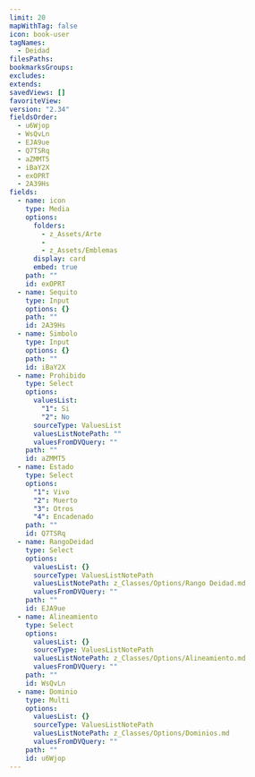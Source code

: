 ```yaml
---
limit: 20
mapWithTag: false
icon: book-user
tagNames:
  - Deidad
filesPaths: 
bookmarksGroups: 
excludes: 
extends: 
savedViews: []
favoriteView: 
version: "2.34"
fieldsOrder:
  - u6Wjop
  - WsQvLn
  - EJA9ue
  - Q7TSRq
  - aZMMT5
  - iBaY2X
  - exOPRT
  - 2A39Hs
fields:
  - name: icon
    type: Media
    options:
      folders:
        - z_Assets/Arte
        - 
        - z_Assets/Emblemas
      display: card
      embed: true
    path: ""
    id: exOPRT
  - name: Sequito
    type: Input
    options: {}
    path: ""
    id: 2A39Hs
  - name: Simbolo
    type: Input
    options: {}
    path: ""
    id: iBaY2X
  - name: Prohibido
    type: Select
    options:
      valuesList:
        "1": Si
        "2": No
      sourceType: ValuesList
      valuesListNotePath: ""
      valuesFromDVQuery: ""
    path: ""
    id: aZMMT5
  - name: Estado
    type: Select
    options:
      "1": Vivo
      "2": Muerto
      "3": Otros
      "4": Encadenado
    path: ""
    id: Q7TSRq
  - name: RangoDeidad
    type: Select
    options:
      valuesList: {}
      sourceType: ValuesListNotePath
      valuesListNotePath: z_Classes/Options/Rango Deidad.md
      valuesFromDVQuery: ""
    path: ""
    id: EJA9ue
  - name: Alineamiento
    type: Select
    options:
      valuesList: {}
      sourceType: ValuesListNotePath
      valuesListNotePath: z_Classes/Options/Alineamiento.md
      valuesFromDVQuery: ""
    path: ""
    id: WsQvLn
  - name: Dominio
    type: Multi
    options:
      valuesList: {}
      sourceType: ValuesListNotePath
      valuesListNotePath: z_Classes/Options/Dominios.md
      valuesFromDVQuery: ""
    path: ""
    id: u6Wjop
---
```


